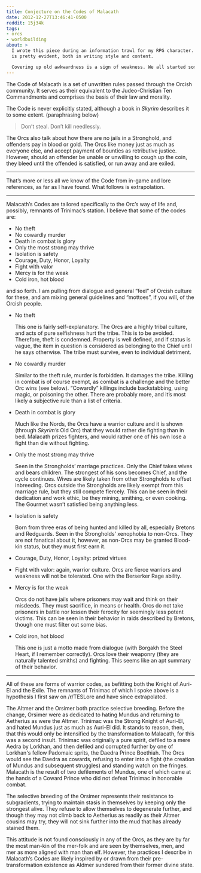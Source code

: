 ```yaml
---
title: Conjecture on the Codes of Malacath
date: 2012-12-27T13:46:41-0500
reddit: 15j34k
tags:
- orcs
- worldbuilding
about: >
  I wrote this piece during an information trawl for my RPG character. Its age
  is pretty evident, both in writing style and content.

  Covering up old awkwardness is a sign of weakness. We all started somewhere.
---
```


The Code of Malacath is a set of unwritten rules passed through the Orcish
community. It serves as their equivalent to the Judeo-Christian Ten Commandments
and comprises the basis of their law and morality.

The Code is never explicitly stated, although a book in *Skyrim* describes it to
some extent. (paraphrasing below)

> Don’t steal. Don’t kill needlessly.

The Orcs also talk about how there are no jails in a Stronghold, and offenders
pay in blood or gold. The Orcs like money just as much as everyone else, and
accept payment of bounties as retributive justice. However, should an offender
be unable or unwilling to cough up the coin, they bleed until the offended is
satisfied, or run away and are exiled.

____

That’s more or less all we know of the Code from in-game and lore references, as
far as I have found. What follows is extrapolation.

____

Malacath’s Codes are tailored specifically to the Orc’s way of life and,
possibly, remnants of Trinimac’s station. I believe that some of the codes are:

- No theft
- No cowardly murder
- Death in combat is glory
- Only the most strong may thrive
- Isolation is safety
- Courage, Duty, Honor, Loyalty
- Fight with valor
- Mercy is for the weak
- Cold iron, hot blood

and so forth. I am pulling from dialogue and general “feel” of Orcish culture
for these, and am mixing general guidelines and “mottoes”, if you will, of the
Orcish people.

- No theft

  This one is fairly self-explanatory. The Orcs are a highly tribal culture, and
  acts of pure selfishness hurt the tribe. This is to be avoided. Therefore,
  theft is condemned. Property is well defined, and if status is vague, the item
  in question is considered as belonging to the Chief until he says otherwise.
  The tribe must survive, even to individual detriment.

- No cowardly murder

  Similar to the theft rule, murder is forbidden. It damages the tribe. Killing
  in combat is of course exempt, as combat is a challenge and the better Orc
  wins (see below). “Cowardly” killings include backstabbing, using magic, or
  poisoning the other. There are probably more, and it’s most likely a
  subjective rule than a list of criteria.

- Death in combat is glory

  Much like the Nords, the Orcs have a warrior culture and it is shown (through
  *Skyrim’s* Old Orc) that they would rather die fighting than in bed. Malacath
  prizes fighters, and would rather one of his own lose a fight than die without
  fighting.

- Only the most strong may thrive

  Seen in the Strongholds’ marriage practices. Only the Chief takes wives and
  bears children. The strongest of his sons becomes Chief, and the cycle
  continues. Wives are likely taken from other Strongholds to offset inbreeding.
  Orcs outside the Strongholds are likely exempt from this marriage rule, but
  they still compete fiercely. This can be seen in their dedication and work
  ethic, be they mining, smithing, or even cooking. The Gourmet wasn’t satisfied
  being anything less.

- Isolation is safety

  Born from three eras of being hunted and killed by all, especially Bretons and
  Redguards. Seen in the Strongholds’ xenophobia to non-Orcs. They are not
  fanatical about it, however, as non-Orcs may be granted Blood-kin status, but
  they must first earn it.

- Courage, Duty, Honor, Loyalty: prized virtues

- Fight with valor: again, warrior culture. Orcs are fierce warriors and
  weakness will not be tolerated. One with the Berserker Rage ability.

- Mercy is for the weak

  Orcs do not have jails where prisoners may wait and think on their misdeeds.
  They must sacrifice, in means or health. Orcs do not take prisoners in battle
  nor lessen their ferocity for seemingly less potent victims. This can be seen
  in their behavior in raids described by Bretons, though one must filter out
  some bias.

- Cold iron, hot blood

  This one is just a motto made from dialogue (with Borgakh the Steel Heart, if
  I remember correctly). Orcs love their weaponry (they are naturally talented
  smiths) and fighting. This seems like an apt summary of their behavior.

____

All of these are forms of warrior codes, as befitting both the Knight of Auri-El
and the Exile. The remnants of Trinimac of which I spoke above is a hypothesis I
first saw on /r/TESLore and have since extrapolated.

The Altmer and the Orsimer both practice selective breeding. Before the change,
Orsimer were as dedicated to hating Mundus and returning to Aetherius as were
the Altmer. Trinimac was the Strong Knight of Auri-El, and hated Mundus just as
much as Auri-El did. It stands to reason, then, that this would only be
intensified by the transformation to Malacath, for this was a second insult.
Trinimac was originally a pure spirit, defiled to a mere Aedra by Lorkhan, and
then defiled and corrupted further by one of Lorkhan's fellow Padomaic sprits,
the Daedra Prince Boethiah. The Orcs would see the Daedra as cowards, refusing
to enter into a fight (the creation of Mundus and subsequent struggles) and
standing watch on the fringes. Malacath is the result of two defilements of
Mundus, one of which came at the hands of a Coward Prince who did not defeat
Trinimac in honorable combat.

The selective breeding of the Orsimer represents their resistance to
subgradients, trying to maintain stasis in themselves by keeping only the
strongest alive. They refuse to allow themselves to degenerate further, and
though they may not climb back to Aetherius as readily as their Altmer cousins
may try, they will not sink further into the mud that has already stained them.

This attitude is not found consciously in any of the Orcs, as they are by far
the most man-kin of the mer-folk and are seen by themselves, men, and mer as
more aligned with man than elf. However, the practices I describe in
Malacath’s Codes are likely inspired by or drawn from their pre-transformation
existence as Aldmer sundered from their former divine state.
